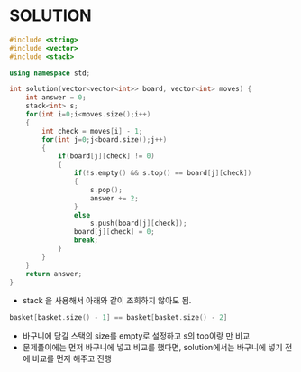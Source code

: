 # SOLUTION

```c++
#include <string>
#include <vector>
#include <stack>

using namespace std;

int solution(vector<vector<int>> board, vector<int> moves) {
    int answer = 0;
    stack<int> s;
    for(int i=0;i<moves.size();i++)
    {
        int check = moves[i] - 1;
        for(int j=0;j<board.size();j++)
        {
            if(board[j][check] != 0)
            {
                if(!s.empty() && s.top() == board[j][check])
                {
                    s.pop();
                    answer += 2;
                }
                else
                    s.push(board[j][check]);
                board[j][check] = 0;
                break;
            }
        }
    }
    return answer;
}
```

* stack 을 사용해서 아래와 같이 조회하지 않아도 됨.
```c++
basket[basket.size() - 1] == basket[basket.size() - 2]
```
* 바구니에 담길 스택의 size를 empty로 설정하고 s의 top이랑 만 비교
* 문제풀이에는 먼저 바구니에 넣고 비교를 했다면, solution에서는 바구니에 넣기 전에 비교를 먼저 해주고 진행
